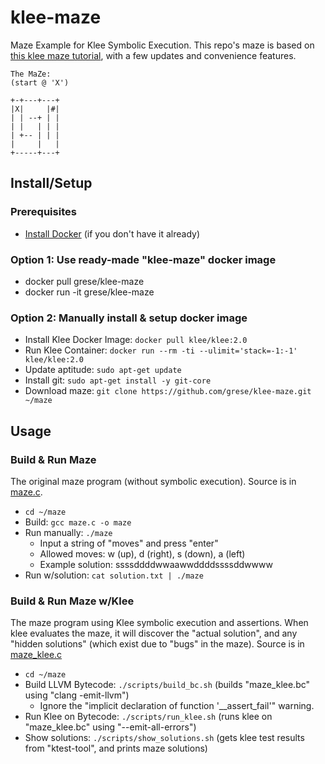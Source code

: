 # klee-maze

Maze Example for Klee Symbolic Execution. This repo's maze is based on [this klee maze tutorial](https://feliam.wordpress.com/2010/10/07/the-symbolic-maze/), with a few updates and convenience features.

```text
The MaZe:
(start @ 'X')

+-+---+---+
|X|     |#|
| | --+ | |
| |   | | |
| +-- | | |
|     |   |
+-----+---+
```

## Install/Setup

### Prerequisites

- [Install Docker](https://docs.docker.com/get-started/) (if you don't have it already)

### Option 1: Use ready-made "klee-maze" docker image

- docker pull grese/klee-maze
- docker run -it grese/klee-maze

### Option 2: Manually install & setup docker image

- Install Klee Docker Image: `docker pull klee/klee:2.0`
- Run Klee Container: `docker run --rm -ti --ulimit='stack=-1:-1' klee/klee:2.0`
- Update aptitude: `sudo apt-get update`
- Install git: `sudo apt-get install -y git-core`
- Download maze: `git clone https://github.com/grese/klee-maze.git ~/maze`

## Usage

### Build & Run Maze

The original maze program (without symbolic execution). Source is in [maze.c](https://github.com/grese/klee-maze/blob/master/maze.c).

- `cd ~/maze`
- Build: `gcc maze.c -o maze`
- Run manually: `./maze`
  - Input a string of "moves" and press "enter"
  - Allowed moves: w (up), d (right), s (down), a (left)
  - Example solution: ssssddddwwaawwddddssssddwwww
- Run w/solution: `cat solution.txt | ./maze`

### Build & Run Maze w/Klee

The maze program using Klee symbolic execution and assertions.  When klee evaluates the maze, it will discover the "actual solution", and any "hidden solutions" (which exist due to "bugs" in the maze). Source is in [maze_klee.c](https://github.com/grese/klee-maze/blob/master/maze_klee.c)

- `cd ~/maze`
- Build LLVM Bytecode: `./scripts/build_bc.sh` (builds "maze_klee.bc" using "clang -emit-llvm")
  - Ignore the "implicit declaration of function '__assert_fail'" warning.
- Run Klee on Bytecode: `./scripts/run_klee.sh` (runs klee on "maze_klee.bc" using "--emit-all-errors")
- Show solutions: `./scripts/show_solutions.sh` (gets klee test results from "ktest-tool", and prints maze solutions)

